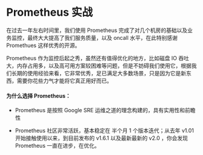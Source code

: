 # Prometheus 实战

在过去一年左右时间里，我们使用 Prometheus 完成了对几个机房的基础以及业务监控，最终大大提高了我们服务质量，以及  oncall 水平，在此特别感谢 Promethues 这样优秀的开源。

Prometheus 作为监控后起之秀，虽然还有值得优化的地方，比如磁盘 IO 吞吐大，内存占用多，以及高可用方案较困难等问题，但是不妨碍我们使用它，根据我们长期的使用经验来看，它非常优秀，足已满足大多数场景，只是因为它是新东西，需要你花些力气才能将它真正用好而已。

#### 为什么选择 Prometheus：

* Prometheus 是按照 Google SRE 运维之道的理念构建的，具有实用性和前瞻性

* Prometheus 社区非常活跃，基本稳定在 半个月 1 个版本迭代；从去年 v1.01 开始接触使用以来，到目前发布的 v1.6.1 以及最新最新的 v2.0 ，你会发现 Prometheus 一直在进步，在优化。



